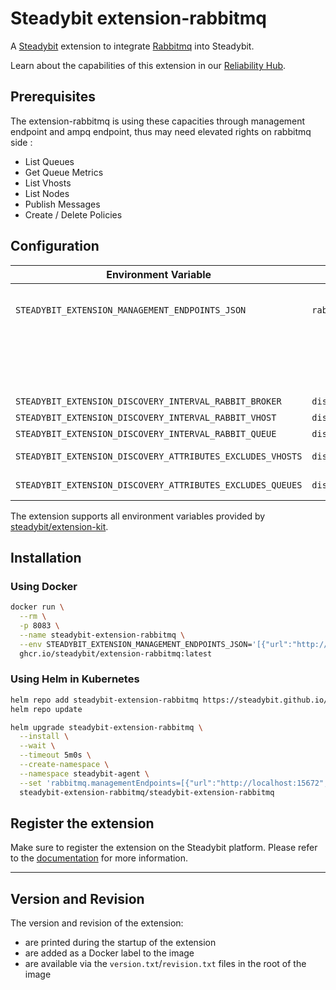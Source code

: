 # Steadybit extension-rabbitmq

A [Steadybit](https://www.steadybit.com/) extension to integrate [Rabbitmq](https://www.rabbitmq.com/) into Steadybit.

Learn about the capabilities of this extension in
our [Reliability Hub](https://hub.steadybit.com/extension/com.steadybit.extension_rabbitmq).

## Prerequisites

The extension-rabbitmq is using these capacities through management endpoint and ampq endpoint, thus may need elevated rights on rabbitmq side :

- List Queues
- Get Queue Metrics
- List Vhosts
- List Nodes
- Publish Messages
- Create / Delete Policies

## Configuration

| Environment Variable                                       | Helm value                                 | Meaning                                                                                                                                                                                               | Required | Default |
|------------------------------------------------------------|--------------------------------------------|-------------------------------------------------------------------------------------------------------------------------------------------------------------------------------------------------------|----------|---------|
| `STEADYBIT_EXTENSION_MANAGEMENT_ENDPOINTS_JSON`            | `rabbitmq.managementEndpoints`             | JSON array describing all RabbitMQ clusters and their management and AMQP endpoints. Each object must include `url`, `username`, `password`, and an `amqp` object with its own connection parameters. | yes      |         |
|                                                            |                                            | Example:<br>`[{"url":"https://mq-0.ns.svc:15672","username":"admin","password":"s3cr3t","amqp":{"url":"amqps://mq-0.ns.svc:5671","vhost":"/","insecureSkipVerify":false}}]`                           |          |         | | no       |         |
| `STEADYBIT_EXTENSION_DISCOVERY_INTERVAL_RABBIT_BROKER`     | `discovery.interval.rabbitBroker`          | Interval (in seconds) for discovering RabbitMQ cluster nodes.                                                                                                                                         | no       | `30`    |
| `STEADYBIT_EXTENSION_DISCOVERY_INTERVAL_RABBIT_VHOST`      | `discovery.interval.rabbitVhost`           | Interval (in seconds) for discovering RabbitMQ vhosts.                                                                                                                                                | no       | `30`    |
| `STEADYBIT_EXTENSION_DISCOVERY_INTERVAL_RABBIT_QUEUE`      | `discovery.interval.rabbitQueue`           | Interval (in seconds) for discovering RabbitMQ queues.                                                                                                                                                | no       | `30`    |
| `STEADYBIT_EXTENSION_DISCOVERY_ATTRIBUTES_EXCLUDES_VHOSTS` | `discovery.attributes.excludes.vhost`      | List of Vhost attributes to exclude during discovery. Checked by key equality and supporting trailing `"*"`.                                                                                          | no       |         |
| `STEADYBIT_EXTENSION_DISCOVERY_ATTRIBUTES_EXCLUDES_QUEUES` | `discovery.attributes.excludes.queue`      | List of Queue attributes to exclude during discovery. Checked by key equality and supporting trailing `"*"`.                                                                                          | no       |         |

The extension supports all environment variables provided
by [steadybit/extension-kit](https://github.com/steadybit/extension-kit#environment-variables).

## Installation

### Using Docker

```sh
docker run \
  --rm \
  -p 8083 \
  --name steadybit-extension-rabbitmq \
  --env STEADYBIT_EXTENSION_MANAGEMENT_ENDPOINTS_JSON='[{"url":"http://localhost:15672","username":"guest","password":"guest","amqp":{"url":"amqp://localhost:5672","vhost":"/"}}]' \
  ghcr.io/steadybit/extension-rabbitmq:latest
```

### Using Helm in Kubernetes

```sh
helm repo add steadybit-extension-rabbitmq https://steadybit.github.io/extension-rabbitmq
helm repo update

helm upgrade steadybit-extension-rabbitmq \
  --install \
  --wait \
  --timeout 5m0s \
  --create-namespace \
  --namespace steadybit-agent \
  --set 'rabbitmq.managementEndpoints=[{"url":"http://localhost:15672","username":"guest","password":"guest","amqp":{"url":"amqp://localhost:5672","vhost":"/"}}]' \
  steadybit-extension-rabbitmq/steadybit-extension-rabbitmq
```

## Register the extension

Make sure to register the extension on the Steadybit platform. Please refer to
the [documentation](https://docs.steadybit.com/integrate-with-steadybit/extensions/extension-installation) for more
information.

---

## Version and Revision

The version and revision of the extension:

- are printed during the startup of the extension
- are added as a Docker label to the image
- are available via the `version.txt`/`revision.txt` files in the root of the image
